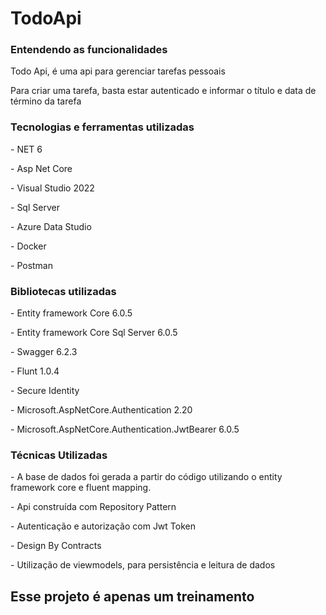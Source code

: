 # TodoApi
<h3> Entendendo as funcionalidades</h3>
<p> Todo Api, é uma api para gerenciar tarefas pessoais</p>
<p> Para criar uma tarefa, basta estar autenticado e informar o título e data de término da tarefa</p>
<h3> Tecnologias e ferramentas utilizadas</h3>
<p> - NET 6</p>
<p> - Asp Net Core</p>
<p> - Visual Studio 2022</p>
<p> - Sql Server</p>
<p> - Azure Data Studio</p>
<p> - Docker</p>
<p> - Postman</p>
<h3> Bibliotecas utilizadas</h3>
<p> - Entity framework Core 6.0.5</p>
<p> - Entity framework Core Sql Server 6.0.5</p> 
<p> - Swagger 6.2.3</p>
<p> - Flunt 1.0.4</p>
<p> - Secure Identity</p>
<p> - Microsoft.AspNetCore.Authentication 2.20</p>
<p> - Microsoft.AspNetCore.Authentication.JwtBearer 6.0.5
<h3> Técnicas Utilizadas </h3>
<p> - A base de dados foi gerada a partir do código utilizando o entity framework core e fluent mapping. </p>
<p> - Api construída com Repository Pattern </p>
<p> - Autenticação e autorização com Jwt Token</p>
<p> - Design By Contracts</p>
<p> - Utilização de viewmodels, para persistência e leitura de dados </p>

<h2> Esse projeto é apenas um treinamento</h2>
